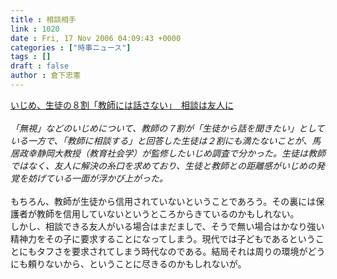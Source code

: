 ```yaml
---
title : 相談相手
link : 1020
date : Fri, 17 Nov 2006 04:09:43 +0000
categories : ["時事ニュース"]
tags : []
draft : false
author : 倉下忠憲
---
```


<A HREF="http://www.sankei.co.jp/news/061117/sha002.htm" TARGET="_blank">いじめ、生徒の８割「教師には話さない」　相談は友人に </A><BR><BR><I>「無視」などのいじめについて、教師の７割が「生徒から話を聞きたい」としている一方で、「教師に相談する」と回答した生徒は２割にも満たないことが、馬居政幸静岡大教授（教育社会学）が監修したいじめ調査で分かった。生徒は教師ではなく、友人に解決の糸口を求めており、生徒と教師との距離感がいじめの発覚を妨げている一面が浮かび上がった。</I><BR><BR>もちろん、教師が生徒から信用されていないということであろう。その裏には保護者が教師を信用していないというところからきているのかもしれない。<BR>しかし、相談できる友人がいる場合はまだましで、そうで無い場合はかなり強い精神力をその子に要求することになってしまう。現代では子どもであるということにもタフさを要求されてしまう時代なのである。結局それは周りの環境がどうにも頼りないから、ということに尽きるのかもしれないが。<br><br>
